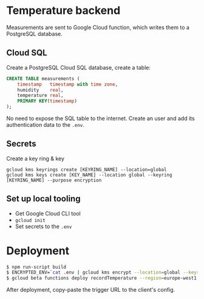 # Temperature backend

Measurements are sent to Google Cloud function, which writes them to a PostgreSQL database.

## Cloud SQL

Create a PostgreSQL Cloud SQL database, create a table:
```sql
CREATE TABLE measurements (
    timestamp   timestamp with time zone,
    humidity    real,
    temperature real,
    PRIMARY KEY(timestamp)
);
```

No need to expose the SQL table to the internet.
Create an user and add its authentication data to the `.env`.

## Secrets

Create a key ring & key
```
gcloud kms keyrings create [KEYRING_NAME] --location=global
gcloud kms keys create [KEY_NAME] --location global --keyring [KEYRING_NAME] --purpose encryption
```

## Set up local tooling

- Get Google Cloud CLI tool
- `gcloud init`
- Set secrets to the `.env`

# Deployment

```bash
$ npm run-script build
$ ENCRYPTED_ENV=`cat .env | gcloud kms encrypt --location=global --keyring=[KEYRING_NAME] --key=[KEY_NAME] --ciphertext-file=- --plaintext-file=- | base64`
$ gcloud beta functions deploy recordTemperature --region=europe-west1 --entry-point=recordTemperature --runtime=nodejs8 --trigger-http --set-env-vars ENCRYPTED_ENV=$ENCRYPTED_ENV,CRYPTO_KEY_PATH=projects/[GOOGLE_PROJECT_NAME]/locations/global/keyRings/[KEYRING_NAME]/cryptoKeys/[KEY_NAME]
```

After deployment, copy-paste the trigger URL to the client's config.
